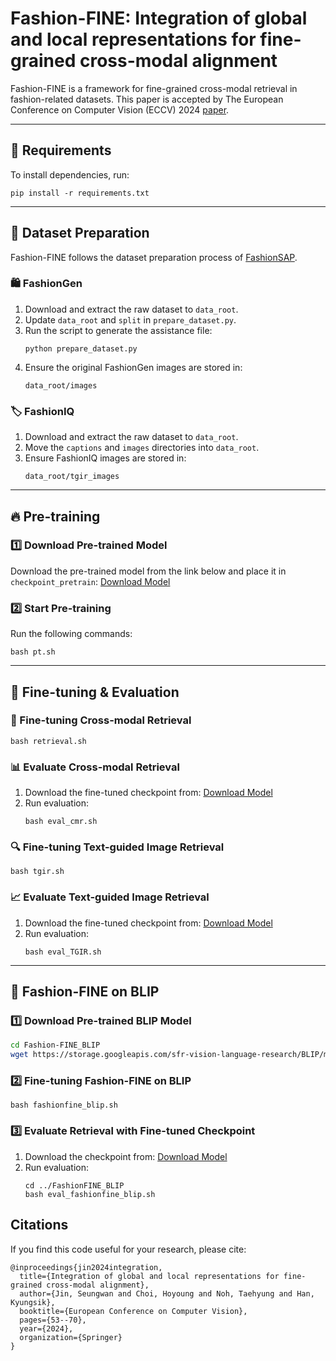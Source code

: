 # Fashion-FINE: Integration of global and local representations for fine-grained cross-modal alignment

Fashion-FINE is a framework for fine-grained cross-modal retrieval in fashion-related datasets. This paper is accepted by The European Conference on Computer Vision (ECCV) 2024 [paper](https://www.ecva.net/papers/eccv_2024/papers_ECCV/papers/10886.pdf).

---

## 📌 Requirements
To install dependencies, run:
```
pip install -r requirements.txt
```

---

## 📂 Dataset Preparation
Fashion-FINE follows the dataset preparation process of [FashionSAP](https://github.com/hssip/FashionSAP).

### 🛍️ FashionGen
1. Download and extract the raw dataset to `data_root`.
2. Update `data_root` and `split` in `prepare_dataset.py`.
3. Run the script to generate the assistance file:
   ```
   python prepare_dataset.py
   ```
4. Ensure the original FashionGen images are stored in:
   ```
   data_root/images
   ```

### 🏷️ FashionIQ
1. Download and extract the raw dataset to `data_root`.
2. Move the `captions` and `images` directories into `data_root`.
3. Ensure FashionIQ images are stored in:
   ```
   data_root/tgir_images
   ```

---

## 🔥 Pre-training
### 1️⃣ Download Pre-trained Model
Download the pre-trained model from the link below and place it in `checkpoint_pretrain`:
[Download Model](https://drive.google.com/file/d/16kxbK7u86jVUfkwM7_4q2lJhCYeutgRv/view?usp=sharing)

### 2️⃣ Start Pre-training
Run the following commands:
```
bash pt.sh
```

---

## 🎯 Fine-tuning & Evaluation
### 🚀 Fine-tuning Cross-modal Retrieval
```
bash retrieval.sh
```

### 📊 Evaluate Cross-modal Retrieval
1. Download the fine-tuned checkpoint from:
   [Download Model](https://drive.google.com/file/d/1IRAs-UG8cwtogEWPYLFetyG8jJ-7mJuz/view?usp=sharing)
2. Run evaluation:
   ```
   bash eval_cmr.sh
   ```

### 🔍 Fine-tuning Text-guided Image Retrieval
```
bash tgir.sh
```

### 📈 Evaluate Text-guided Image Retrieval
1. Download the fine-tuned checkpoint from:
   [Download Model](https://drive.google.com/file/d/1e5tF-QWM2RZa5W4My7SdiOJF2jl3sydN/view?usp=sharing)
2. Run evaluation:
   ```
   bash eval_TGIR.sh
   ```

---

## 📌 Fashion-FINE on BLIP
### 1️⃣ Download Pre-trained BLIP Model
```bash
cd Fashion-FINE_BLIP
wget https://storage.googleapis.com/sfr-vision-language-research/BLIP/models/model_base.pth
```

### 2️⃣ Fine-tuning Fashion-FINE on BLIP
```
bash fashionfine_blip.sh
```

### 3️⃣ Evaluate Retrieval with Fine-tuned Checkpoint
1. Download the checkpoint from:
   [Download Model](https://drive.google.com/file/d/1rjQXvixkCYwOgC2QcjrQMRIhFxLR0IA4/view?usp=sharing)
2. Run evaluation:
   ```
   cd ../FashionFINE_BLIP
   bash eval_fashionfine_blip.sh
   ```

## Citations

If you find this code useful for your research, please cite:

```
@inproceedings{jin2024integration,
  title={Integration of global and local representations for fine-grained cross-modal alignment},
  author={Jin, Seungwan and Choi, Hoyoung and Noh, Taehyung and Han, Kyungsik},
  booktitle={European Conference on Computer Vision},
  pages={53--70},
  year={2024},
  organization={Springer}
}
```
